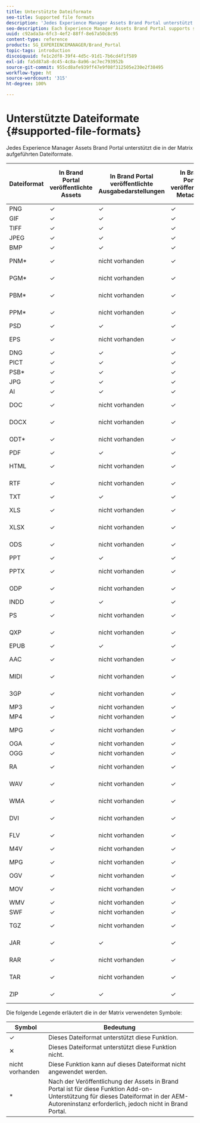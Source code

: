 ```yaml
---
title: Unterstützte Dateiformate
seo-title: Supported file formats
description: 'Jedes Experience Manager Assets Brand Portal unterstützt die in der Matrix aufgeführten Dateiformate. '
seo-description: Each Experience Manager Assets Brand Portal supports specific file formats, as indicated in the matrix.
uuid: c92ada3a-6fc3-4ef2-88ff-8e67a50c8c95
content-type: reference
products: SG_EXPERIENCEMANAGER/Brand_Portal
topic-tags: introduction
discoiquuid: fe1c2df8-39f4-4d5c-91d1-7b6cd4f1f589
exl-id: fa5d87a8-dc45-4c8a-8a96-ac7ec793952b
source-git-commit: 955cd8afe939ff47e9f08f312505e230e2f38495
workflow-type: ht
source-wordcount: '315'
ht-degree: 100%

---
```


# Unterstützte Dateiformate {#supported-file-formats}

Jedes Experience Manager Assets Brand Portal unterstützt die in der Matrix aufgeführten Dateiformate.

| Dateiformat | In Brand Portal veröffentlichte Assets | In Brand Portal veröffentlichte Ausgabedarstellungen | In Brand Portal veröffentlichte Metadaten | In Brand Portal veröffentlichte Miniaturansichten | In Brand Portal veröffentlichte Asset-Detailseiten | Linkfreigaben | Miniaturansichten zur Linkfreigabe | Vorschau zur Linkfreigabe |
|-------------|----------------------------------|--------------------------------------|------------------------------------|--------------------------------------|-----------------------------------------------|-------------|-----------------------|---------------------|
| PNG | ✓ | ✓ | ✓ | ✓ | ✓ | ✓ | ✓ | ✓ |
| GIF | ✓ | ✓ | ✓ | ✓ | ✓ | ✓ | ✓ | ✓ |
| TIFF | ✓ | ✓ | ✓ | ✓ | ✓ | ✓ | ✓ | ✕ |
| JPEG | ✓ | ✓ | ✓ | ✓ | ✓ | ✓ | ✓ | ✓ |
| BMP | ✓ | ✓ | ✓ | ✓ | ✓ | ✓ | ✓ | ✕ |
| PNM* | ✓ | nicht vorhanden | ✓ | nicht vorhanden | nicht vorhanden | ✓ | nicht vorhanden | nicht vorhanden |
| PGM* | ✓ | nicht vorhanden | ✓ | nicht vorhanden | nicht vorhanden | ✓ | nicht vorhanden | nicht vorhanden |
| PBM* | ✓ | nicht vorhanden | ✓ | nicht vorhanden | nicht vorhanden | ✓ | nicht vorhanden | nicht vorhanden |
| PPM* | ✓ | nicht vorhanden | ✓ | nicht vorhanden | nicht vorhanden | ✓ | nicht vorhanden | nicht vorhanden |
| PSD | ✓ | ✓ | ✓ | ✓ | ✓ | ✓ | ✓ | ✕ |
| EPS | ✓ | nicht vorhanden | ✓ | nicht vorhanden | nicht vorhanden | ✓ | nicht vorhanden | ✕ |
| DNG | ✓ | ✓ | ✓ | ✓ | ✓ | ✓ | ✓ | ✕ |
| PICT | ✓ | ✓ | ✓ | ✓ | ✓ | ✓ | ✓ | ✕ |
| PSB* | ✓ | ✓ | ✓ | ✓ | ✓ | ✓ | ✓ | ✕ |
| JPG | ✓ | ✓ | ✓ | ✓ | ✓ | ✓ | ✓ | ✓ |
| AI | ✓ | ✓ | ✓ | ✓ | ✓ | ✓ | ✓ | ✕ |
| DOC | ✓ | nicht vorhanden | ✓ | nicht vorhanden | nicht vorhanden | ✓ | ✕ | ✕ |
| DOCX | ✓ | nicht vorhanden | ✓ | nicht vorhanden | nicht vorhanden | ✓ | ✕ | ✕ |
| ODT* | ✓ | nicht vorhanden | ✓ | nicht vorhanden | nicht vorhanden | ✓ | ✕ | ✕ |
| PDF | ✓ | ✓ | ✓ | ✓ | ✓ | ✓ | ✓ | ✕ |
| HTML | ✓ | nicht vorhanden | ✓ | nicht vorhanden | nicht vorhanden | ✓ | ✕ | ✕ |
| RTF | ✓ | nicht vorhanden | ✓ | nicht vorhanden | nicht vorhanden | ✓ | ✕ | ✕ |
| TXT | ✓ | ✓ | ✓ | ✓ | ✓ | ✓ | ✓ | ✕ |
| XLS | ✓ | nicht vorhanden | ✓ | nicht vorhanden | nicht vorhanden | ✓ | ✕ | ✕ |
| XLSX | ✓ | nicht vorhanden | ✓ | nicht vorhanden | nicht vorhanden | ✓ | ✕ | ✕ |
| ODS | ✓ | nicht vorhanden | ✓ | nicht vorhanden | nicht vorhanden | ✓ | ✕ | ✕ |
| PPT | ✓ | ✓ | ✓ | ✓ | ✓ | ✓ | ✓ | ✕ |
| PPTX | ✓ | nicht vorhanden | ✓ | nicht vorhanden | nicht vorhanden | ✓ | ✕ | ✕ |
| ODP | ✓ | nicht vorhanden | ✓ | nicht vorhanden | nicht vorhanden | ✓ | ✕ | ✕ |
| INDD | ✓ | ✓ | ✓ | ✓ | ✓ | ✓ | ✓ | ✕ |
| PS | ✓ | nicht vorhanden | ✓ | nicht vorhanden | nicht vorhanden | ✓ | ✕ | ✕ |
| QXP | ✓ | nicht vorhanden | ✓ | nicht vorhanden | nicht vorhanden | ✓ | ✕ | ✕ |
| EPUB | ✓ | ✓ | ✓ | ✓ | ✓ | ✓ | ✓ | ✕ |
| AAC | ✓ | nicht vorhanden | ✓ | nicht vorhanden | nicht vorhanden | ✓ | ✕ | ✕ |
| MIDI | ✓ | nicht vorhanden | ✓ | nicht vorhanden | nicht vorhanden | ✓ | ✕ | ✕ |
| 3GP | ✓ | nicht vorhanden | ✓ | nicht vorhanden | nicht vorhanden | ✓ | ✕ | ✕ |
| MP3 | ✓ | nicht vorhanden | ✓ | nicht vorhanden | ✕ | ✓ | ✕ | ✕ |
| MP4 | ✓ | nicht vorhanden | ✓ | nicht vorhanden | ✓ | ✓ | ✕ | ✕ |
| MPG | ✓ | nicht vorhanden | ✓ | nicht vorhanden | nicht vorhanden | ✓ | ✕ | ✕ |
| OGA | ✓ | nicht vorhanden | ✓ | nicht vorhanden | ✕ | ✓ | ✕ | ✕ |
| OGG | ✓ | nicht vorhanden | ✓ | nicht vorhanden | ✓ | ✓ | ✕ | ✕ |
| RA | ✓ | nicht vorhanden | ✓ | nicht vorhanden | nicht vorhanden | ✓ | ✕ | ✕ |
| WAV | ✓ | nicht vorhanden | ✓ | nicht vorhanden | nicht vorhanden | ✓ | ✕ | ✕ |
| WMA | ✓ | nicht vorhanden | ✓ | nicht vorhanden | nicht vorhanden | ✓ | ✕ | ✕ |
| DVI | ✓ | nicht vorhanden | ✓ | nicht vorhanden | nicht vorhanden | ✓ | ✕ | ✕ |
| FLV | ✓ | nicht vorhanden | ✓ | nicht vorhanden | nicht vorhanden | ✓ | ✕ | ✕ |
| M4V | ✓ | nicht vorhanden | ✓ | nicht vorhanden | ✕ | ✓ | ✕ | ✕ |
| MPG | ✓ | nicht vorhanden | ✓ | nicht vorhanden | nicht vorhanden | ✓ | ✕ | ✕ |
| OGV | ✓ | nicht vorhanden | ✓ | nicht vorhanden | ✓ | ✓ | ✕ | ✕ |
| MOV | ✓ | nicht vorhanden | ✓ | nicht vorhanden | nicht vorhanden | ✓ | ✕ | ✕ |
| WMV | ✓ | nicht vorhanden | ✓ | nicht vorhanden | ✕ | ✓ | ✕ | ✕ |
| SWF | ✓ | nicht vorhanden | ✓ | nicht vorhanden | ✓ | ✓ | ✕ | ✕ |
| TGZ | ✓ | nicht vorhanden | ✓ | nicht vorhanden | nicht vorhanden | ✓ | nicht vorhanden | ✕ |
| JAR | ✓ | ✓ | ✓ | ✓ | nicht vorhanden | ✓ | ✓ | ✕ |
| RAR | ✓ | nicht vorhanden | ✓ | nicht vorhanden | nicht vorhanden | ✓ | nicht vorhanden | ✕ |
| TAR | ✓ | nicht vorhanden | ✓ | nicht vorhanden | nicht vorhanden | ✓ | nicht vorhanden | ✕ |
| ZIP | ✓ | ✓ | ✓ | ✓ | nicht vorhanden | ✓ | ✓ | ✕ |

Die folgende Legende erläutert die in der Matrix verwendeten Symbole:

| Symbol | Bedeutung |
|--------|-----------------------------------------------------------------------------------------------------------------------------------------------------|
| ✓ | Dieses Dateiformat unterstützt diese Funktion. |
| ✕ | Dieses Dateiformat unterstützt diese Funktion nicht. |
| nicht vorhanden | Diese Funktion kann auf dieses Dateiformat nicht angewendet werden. |
| * | Nach der Veröffentlichung der Assets in Brand Portal ist für diese Funktion Add-on-Unterstützung für dieses Dateiformat in der AEM-Autoreninstanz erforderlich, jedoch nicht in Brand Portal. |
